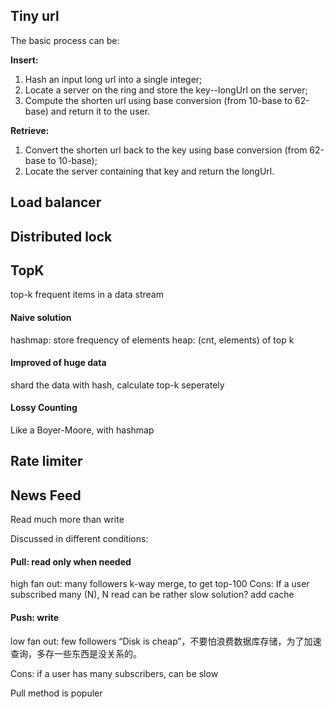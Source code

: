 ## Tiny url
The basic process can be:  

**Insert:**  

1.  Hash an input long url into a single integer;
2.  Locate a server on the ring and store the key--longUrl on the server;
3.  Compute the shorten url using base conversion (from 10-base to 62-base) and return it to the user.

**Retrieve:**  

1.  Convert the shorten url back to the key using base conversion (from 62-base to 10-base);
2.  Locate the server containing that key and return the longUrl.

## Load balancer

## Distributed lock

## TopK
top-k frequent items in a data stream

#### Naive solution
hashmap: store frequency of elements
heap: (cnt, elements) of top k

#### Improved of huge data
shard the data with hash, calculate top-k seperately

#### Lossy Counting
Like a Boyer-Moore, with hashmap

## Rate limiter


## News Feed

Read much more than write

Discussed in different conditions:

#### Pull: read only when needed
high fan out: many followers
k-way merge, to get top-100
Cons: If a user subscribed many (N), N read can be rather slow
solution? add cache

#### Push: write
low fan out: few followers
“Disk is cheap”，不要怕浪费数据库存储，为了加速查询，多存一些东西是没关系的。

Cons: if a user has many subscribers, can be slow


Pull method is populer